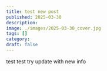 ```yaml
---
title: test new post  
published: 2025-03-30  
description:
image: ./images/2025-03-30_cover.jpg
tags: []
category: 
draft: false
---
```

test test try update with new info